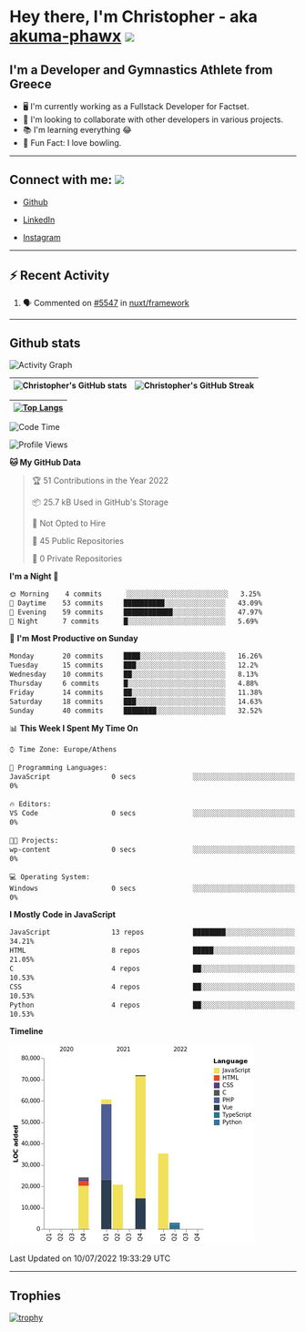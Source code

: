# Hey there, I'm Christopher - aka [akuma-phawx](https://github.com/akuma-phawx) <img src = "https://raw.githubusercontent.com/MartinHeinz/MartinHeinz/master/wave.gif" width = 50px>

## I'm a Developer and Gymnastics Athlete from Greece

- 🖥️ I'm currently working as a Fullstack Developer for Factset.
- 🤲 I'm looking to collaborate with other developers in various projects.
- 📚 I'm learning everything 😂
- 🎳 Fun Fact: I love bowling.

---

## Connect with me: <img src='https://raw.githubusercontent.com/ShahriarShafin/ShahriarShafin/main/Assets/handshake.gif' width="100px">

- [Github](https://github.com/akuma-phawx)

- [LinkedIn](https://www.linkedin.com/in/christopher-vradis-3b9a68151/)

- [Instagram](https://www.instagram.com/chris.vrd_sw/)

---

## ⚡ Recent Activity

<!--START_SECTION:activity-->
1. 🗣 Commented on [#5547](https://github.com/nuxt/framework/issues/5547) in [nuxt/framework](https://github.com/nuxt/framework)
<!--END_SECTION:activity-->

---

## Github stats

![Activity Graph](https://activity-graph.herokuapp.com/graph?username=akuma-phawx&theme=dracula)

| ![Christopher's GitHub stats](https://github-readme-stats.vercel.app/api?username=akuma-phawx&show_icons=true&theme=dracula) | ![Christopher's GitHub Streak](https://github-readme-streak-stats.herokuapp.com/?user=akuma-phawx&theme=dracula) |
| ---------------------------------------------------------------------------------------------------------------------------- | ---------------------------------------------------------------------------------------------------------------- |

| [![Top Langs](https://github-readme-stats.vercel.app/api/top-langs/?username=akuma-phawx&show_icons=true&theme=radical)](https://github.com/akuma-phawx/github-readme-stats) |
| ---------------------------------------------------------------------------------------------------------------------------------------------------------------------------- |

<!--START_SECTION:waka-->
![Code Time](http://img.shields.io/badge/Code%20Time-61%20hrs%2037%20mins-blue)

![Profile Views](http://img.shields.io/badge/Profile%20Views-0-blue)

**🐱 My GitHub Data** 

> 🏆 51 Contributions in the Year 2022
 > 
> 📦 25.7 kB Used in GitHub's Storage 
 > 
> 🚫 Not Opted to Hire
 > 
> 📜 45 Public Repositories 
 > 
> 🔑 0 Private Repositories  
 > 
**I'm a Night 🦉** 

```text
🌞 Morning    4 commits      ░░░░░░░░░░░░░░░░░░░░░░░░░   3.25% 
🌆 Daytime    53 commits     ██████████░░░░░░░░░░░░░░░   43.09% 
🌃 Evening    59 commits     ████████████░░░░░░░░░░░░░   47.97% 
🌙 Night      7 commits      █░░░░░░░░░░░░░░░░░░░░░░░░   5.69%

```
📅 **I'm Most Productive on Sunday** 

```text
Monday       20 commits     ████░░░░░░░░░░░░░░░░░░░░░   16.26% 
Tuesday      15 commits     ███░░░░░░░░░░░░░░░░░░░░░░   12.2% 
Wednesday    10 commits     ██░░░░░░░░░░░░░░░░░░░░░░░   8.13% 
Thursday     6 commits      █░░░░░░░░░░░░░░░░░░░░░░░░   4.88% 
Friday       14 commits     ██░░░░░░░░░░░░░░░░░░░░░░░   11.38% 
Saturday     18 commits     ███░░░░░░░░░░░░░░░░░░░░░░   14.63% 
Sunday       40 commits     ████████░░░░░░░░░░░░░░░░░   32.52%

```


📊 **This Week I Spent My Time On** 

```text
⌚︎ Time Zone: Europe/Athens

💬 Programming Languages: 
JavaScript               0 secs              ░░░░░░░░░░░░░░░░░░░░░░░░░   0%

🔥 Editors: 
VS Code                  0 secs              ░░░░░░░░░░░░░░░░░░░░░░░░░   0%

🐱‍💻 Projects: 
wp-content               0 secs              ░░░░░░░░░░░░░░░░░░░░░░░░░   0%

💻 Operating System: 
Windows                  0 secs              ░░░░░░░░░░░░░░░░░░░░░░░░░   0%

```

**I Mostly Code in JavaScript** 

```text
JavaScript               13 repos            ████████░░░░░░░░░░░░░░░░░   34.21% 
HTML                     8 repos             █████░░░░░░░░░░░░░░░░░░░░   21.05% 
C                        4 repos             ██░░░░░░░░░░░░░░░░░░░░░░░   10.53% 
CSS                      4 repos             ██░░░░░░░░░░░░░░░░░░░░░░░   10.53% 
Python                   4 repos             ██░░░░░░░░░░░░░░░░░░░░░░░   10.53%

```


**Timeline**

![Chart not found](https://raw.githubusercontent.com/akuma-phawx/akuma-phawx/main/charts/bar_graph.png) 


 Last Updated on 10/07/2022 19:33:29 UTC
<!--END_SECTION:waka-->

---

## Trophies

[![trophy](https://github-profile-trophy.vercel.app/?username=akuma-phawx&theme=onedark)](https://github.com/ryo-ma/github-profile-trophy)
